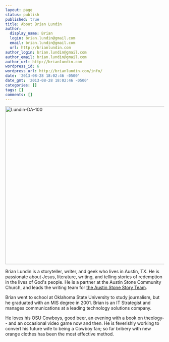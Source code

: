 ```yaml
---
layout: page
status: publish
published: true
title: About Brian Lundin
author:
  display_name: Brian
  login: brian.lundin@gmail.com
  email: brian.lundin@gmail.com
  url: http://brianlundin.com
author_login: brian.lundin@gmail.com
author_email: brian.lundin@gmail.com
author_url: http://brianlundin.com
wordpress_id: 6
wordpress_url: http://brianlundin.com/info/
date: '2013-08-28 18:02:46 -0500'
date_gmt: '2013-08-28 18:02:46 -0500'
categories: []
tags: []
comments: []
---
```

<p><img class="aligncenter size-full wp-image-273" alt="Lundin-DA-100" src="http://brianlundin.com/wp-content/uploads/2013/08/Lundin-DA-100.jpg" width="750" height="500" /></p>
<p>Brian Lundin is a storyteller, writer, and geek who lives in Austin, TX. He is passionate about Jesus, literature, writing, and telling stories of redemption in the lives of God's people. He is a partner at the Austin Stone Community Church, and leads the writing team for <a href="http://storyteam.org">the Austin Stone Story Team</a>.</p>
<p>Brian went to school at Oklahoma State University to study journalism, but he graduated with an MIS degree in 2001. Brian is an IT Strategist and manages communications at a leading technology solutions company.</p>
<p>He loves his OSU Cowboys, good beer, an evening with a book on theology-- and an occasional video game now and then. He is feverishly working to convert his future wife to being a Cowboy fan; so far bribery with new orange clothes has been the most effective method.</p>
<p>&nbsp;</p>
